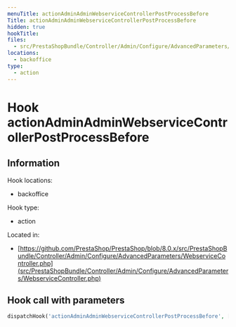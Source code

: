 ```yaml
---
menuTitle: actionAdminAdminWebserviceControllerPostProcessBefore
Title: actionAdminAdminWebserviceControllerPostProcessBefore
hidden: true
hookTitle: 
files:
  - src/PrestaShopBundle/Controller/Admin/Configure/AdvancedParameters/WebserviceController.php
locations:
  - backoffice
type:
  - action
---
```


# Hook actionAdminAdminWebserviceControllerPostProcessBefore

## Information

Hook locations: 
  - backoffice

Hook type: 
  - action

Located in: 
  - [https://github.com/PrestaShop/PrestaShop/blob/8.0.x/src/PrestaShopBundle/Controller/Admin/Configure/AdvancedParameters/WebserviceController.php](src/PrestaShopBundle/Controller/Admin/Configure/AdvancedParameters/WebserviceController.php)

## Hook call with parameters

```php
dispatchHook('actionAdminAdminWebserviceControllerPostProcessBefore', ['controller' => $this])
```